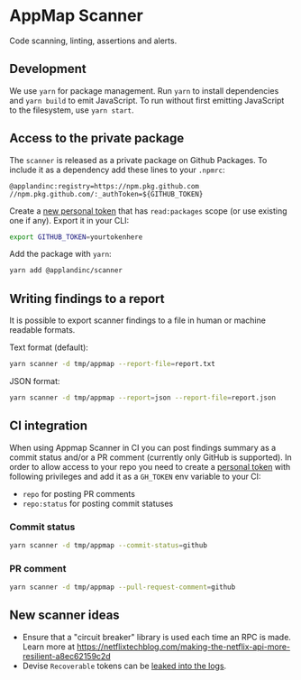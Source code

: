 # AppMap Scanner

Code scanning, linting, assertions and alerts.

## Development

We use `yarn` for package management. Run `yarn` to install dependencies and `yarn build` to emit
JavaScript. To run without first emitting JavaScript to the filesystem, use `yarn start`.

## Access to the private package

The `scanner` is released as a private package on Github Packages. To include it as a dependency add
these lines to your `.npmrc`:

```
@applandinc:registry=https://npm.pkg.github.com
//npm.pkg.github.com/:_authToken=${GITHUB_TOKEN}
```

Create a [new personal token](https://github.com/settings/tokens/new) that has `read:packages` scope
(or use existing one if any). Export it in your CLI:

```bash
export GITHUB_TOKEN=yourtokenhere
```

Add the package with `yarn`:

```bash
yarn add @applandinc/scanner
```

## Writing findings to a report
It is possible to export scanner findings to a file in human or machine  readable formats.

Text format (default):
```bash
yarn scanner -d tmp/appmap --report-file=report.txt
```

JSON format:
```bash
yarn scanner -d tmp/appmap --report=json --report-file=report.json
```

## CI integration
When using Appmap Scanner in CI you can post findings summary as a commit status and/or a PR comment 
(currently only GitHub is supported). In order to allow access to your repo you need to create a 
[personal token](https://github.com/settings/tokens/new) with following privileges and add it as a `GH_TOKEN` env variable
to your CI:
* `repo` for posting PR comments
* `repo:status` for posting commit statuses

### Commit status
```bash
yarn scanner -d tmp/appmap --commit-status=github
```

### PR comment
```bash
yarn scanner -d tmp/appmap --pull-request-comment=github
```

## New scanner ideas

* Ensure that a "circuit breaker" library is used each time an RPC is made. Learn more at https://netflixtechblog.com/making-the-netflix-api-more-resilient-a8ec62159c2d
* Devise `Recoverable` tokens can be [leaked into the logs](https://github.com/heartcombo/devise#password-reset-tokens-and-rails-logs).


